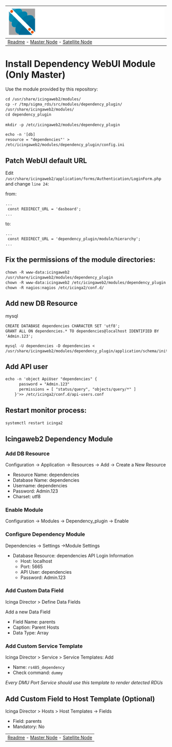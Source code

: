 | ![Sigma Telecom](/docs/logo-sigma.svg)                                                                                 |
| ---------------------------------------------------------------------------------------------------------------------- |
| [Readme](/readme.md) - [Master Node](/docs/setup_master_debian.md) - [Satellite Node](/docs/setup_satellite_debian.md) |

# Install Dependency WebUI Module (Only Master)

Use the module provided by this repository:

```
cd /usr/share/icingaweb2/modules/
cp -r /tmp/sigma_rds/src/modules/dependency_plugin/ /usr/share/icingaweb2/modules/
cd dependency_plugin

mkdir -p /etc/icingaweb2/modules/dependency_plugin
```

```
echo -n '[db]
resource = "dependencies"' > /etc/icingaweb2/modules/dependency_plugin/config.ini
```

## Patch WebUI default URL

Edit `/usr/share/icingaweb2/application/forms/Authentication/LoginForm.php` and change `line 24`:

from:

```
...
 const REDIRECT_URL = 'dasboard';
...
```

to:

```
...
 const REDIRECT_URL = 'dependency_plugin/module/hierarchy';
...
```

## Fix the permissions of the module directories:

```
chown -R www-data:icingaweb2 /usr/share/icingaweb2/modules/dependency_plugin
chown -R www-data:icingaweb2 /etc/icingaweb2/modules/dependency_plugin
chown -R nagios:nagios /etc/icinga2/conf.d/
```

## Add new DB Resource

mysql

```
CREATE DATABASE dependencies CHARACTER SET 'utf8';
GRANT ALL ON dependencies.* TO dependencies@localhost IDENTIFIED BY 'Admin.123';
```

```
mysql -U dependencies -D dependencies < /usr/share/icingaweb2/modules/dependency_plugin/application/schema/init.sql
```

## Add API user

```
echo -n 'object ApiUser "dependencies" {
      password = "Admin.123"
      permissions = [ "status/query", "objects/query/*" ]
    }'>> /etc/icinga2/conf.d/api-users.conf
```

## Restart monitor process:

`systemctl restart icinga2`

## Icingaweb2 Dependency Module

### Add DB Resource

Configuration -> Application -> Resources -> Add -> Create a New Resource

- Resource Name: dependencies
- Database Name: dependencies
- Username: dependencies
- Password: Admin.123
- Charset: utf8

### Enable Module

Configuration -> Modules -> Dependency_plugin -> Enable

### Configure Dependency Module

Dependencies -> Settings ->Module Settings

- Database Resource: dependencies
  API Login Information
  - Host: localhost
  - Port: 5665
  - API User: dependencies
  - Password: Admin.123

### Add Custom Data Field

Icinga Director > Define Data Fields

Add a new Data Field

- Field Name: parents
- Caption: Parent Hosts
- Data Type: Array

### Add Custom Service Template

Icinga Director > Service > Service Templates: Add

- Name: `rs485_dependency`
- Check command: `dummy`

_Every DMU Port Service should use this template to render detected RDUs_

## Add Custom Field to Host Template (Optional)

Icinga Director > Hosts > Host Templates -> Fields

- Field: parents
- Mandatory: No

|                                                                                                                        |
| ---------------------------------------------------------------------------------------------------------------------- |
| [Readme](/readme.md) - [Master Node](/docs/setup_master_debian.md) - [Satellite Node](/docs/setup_satellite_debian.md) |
